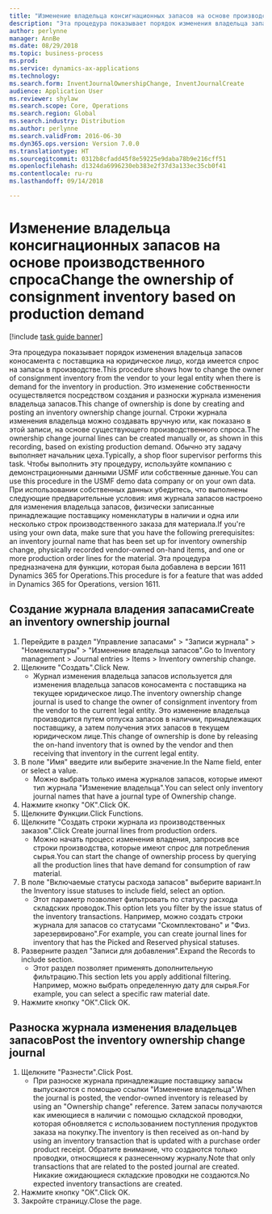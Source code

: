 ```yaml
--- 
title: "Изменение владельца консигнационных запасов на основе производственного спроса"
description: "Эта процедура показывает порядок изменения владельца запасов коносамента с поставщика на юридическое лицо, когда имеется спрос на запасы в производстве."
author: perlynne
manager: AnnBe
ms.date: 08/29/2018
ms.topic: business-process
ms.prod: 
ms.service: dynamics-ax-applications
ms.technology: 
ms.search.form: InventJournalOwnershipChange, InventJournalCreate
audience: Application User
ms.reviewer: shylaw
ms.search.scope: Core, Operations
ms.search.region: Global
ms.search.industry: Distribution
ms.author: perlynne
ms.search.validFrom: 2016-06-30
ms.dyn365.ops.version: Version 7.0.0
ms.translationtype: HT
ms.sourcegitcommit: 0312b8cfadd45f8e59225e9daba78b9e216cff51
ms.openlocfilehash: d1324da6996230eb383e2f37d3a133ec35cb0f41
ms.contentlocale: ru-ru
ms.lasthandoff: 09/14/2018

---
```

# <a name="change-the-ownership-of-consignment-inventory-based-on-production-demand"></a><span data-ttu-id="20117-103">Изменение владельца консигнационных запасов на основе производственного спроса</span><span class="sxs-lookup"><span data-stu-id="20117-103">Change the ownership of consignment inventory based on production demand</span></span>

[!include [task guide banner](../../includes/task-guide-banner.md)]

<span data-ttu-id="20117-104">Эта процедура показывает порядок изменения владельца запасов коносамента с поставщика на юридическое лицо, когда имеется спрос на запасы в производстве.</span><span class="sxs-lookup"><span data-stu-id="20117-104">This procedure shows how to change the owner of consignment inventory from the vendor to your legal entity when there is demand for the inventory in production.</span></span> <span data-ttu-id="20117-105">Это изменение собственности осуществляется посредством создания и разноски журнала изменения владельца запасов.</span><span class="sxs-lookup"><span data-stu-id="20117-105">This change of ownership is done by creating and posting an inventory ownership change journal.</span></span> <span data-ttu-id="20117-106">Строки журнала изменения владельца можно создавать вручную или, как показано в этой записи, на основе существующего производственного спроса.</span><span class="sxs-lookup"><span data-stu-id="20117-106">The ownership change journal lines can be created manually or, as shown in this recording, based on existing production demand.</span></span> <span data-ttu-id="20117-107">Обычно эту задачу выполняет начальник цеха.</span><span class="sxs-lookup"><span data-stu-id="20117-107">Typically, a shop floor supervisor performs this task.</span></span> <span data-ttu-id="20117-108">Чтобы выполнить эту процедуру, используйте компанию с демонстрационными данными USMF или собственные данные.</span><span class="sxs-lookup"><span data-stu-id="20117-108">You can use this procedure in the USMF demo data company or on your own data.</span></span> <span data-ttu-id="20117-109">При использовании собственных данных убедитесь, что выполнены следующие предварительные условия: имя журнала запасов настроено для изменения владельца запасов, физически записанные принадлежащие поставщику номенклатуры в наличии и одна или несколько строк производственного заказа для материала.</span><span class="sxs-lookup"><span data-stu-id="20117-109">If you're using your own data, make sure that you have the following prerequisites: an inventory journal name that has been set up for inventory ownership change, physically recorded vendor-owned on-hand items, and one or more production order lines for the material.</span></span> <span data-ttu-id="20117-110">Эта процедура предназначена для функции, которая была добавлена в версии 1611 Dynamics 365 for Operations.</span><span class="sxs-lookup"><span data-stu-id="20117-110">This procedure is for a feature that was added in Dynamics 365 for Operations, version 1611.</span></span>


## <a name="create-an-inventory-ownership-journal"></a><span data-ttu-id="20117-111">Создание журнала владения запасами</span><span class="sxs-lookup"><span data-stu-id="20117-111">Create an inventory ownership journal</span></span>
1. <span data-ttu-id="20117-112">Перейдите в раздел "Управление запасами" > "Записи журнала" > "Номенклатуры" > "Изменение владельца запасов".</span><span class="sxs-lookup"><span data-stu-id="20117-112">Go to Inventory management > Journal entries > Items > Inventory ownership change.</span></span>
2. <span data-ttu-id="20117-113">Щелкните "Создать".</span><span class="sxs-lookup"><span data-stu-id="20117-113">Click New.</span></span>
    * <span data-ttu-id="20117-114">Журнал изменения владельца запасов используется для изменения владельца запасов коносамента с поставщика на текущее юридическое лицо.</span><span class="sxs-lookup"><span data-stu-id="20117-114">The inventory ownership change journal is used to change the owner of consignment inventory from the vendor to the current legal entity.</span></span> <span data-ttu-id="20117-115">Это изменение владельца производится путем отпуска запасов в наличии, принадлежащих поставщику, а затем получения этих запасов в текущем юридическом лице.</span><span class="sxs-lookup"><span data-stu-id="20117-115">This change of ownership is done by releasing the on-hand inventory that is owned by the vendor and then receiving that inventory in the current legal entity.</span></span>  
3. <span data-ttu-id="20117-116">В поле "Имя" введите или выберите значение.</span><span class="sxs-lookup"><span data-stu-id="20117-116">In the Name field, enter or select a value.</span></span>
    * <span data-ttu-id="20117-117">Можно выбрать только имена журналов запасов, которые имеют тип журнала "Изменение владельца".</span><span class="sxs-lookup"><span data-stu-id="20117-117">You can select only inventory journal names that have a journal type of Ownership change.</span></span>  
4. <span data-ttu-id="20117-118">Нажмите кнопку "OК".</span><span class="sxs-lookup"><span data-stu-id="20117-118">Click OK.</span></span>
5. <span data-ttu-id="20117-119">Щелкните Функции.</span><span class="sxs-lookup"><span data-stu-id="20117-119">Click Functions.</span></span>
6. <span data-ttu-id="20117-120">Щелкните "Создать строки журнала из производственных заказов".</span><span class="sxs-lookup"><span data-stu-id="20117-120">Click Create journal lines from production orders.</span></span>
    * <span data-ttu-id="20117-121">Можно начать процесс изменения владения, запросив все строки производства, которые имеют спрос для потребления сырья.</span><span class="sxs-lookup"><span data-stu-id="20117-121">You can start the change of ownership process by querying all the production lines that have demand for consumption of raw material.</span></span>  
7. <span data-ttu-id="20117-122">В поле "Включаемые статусы расхода запасов" выберите вариант.</span><span class="sxs-lookup"><span data-stu-id="20117-122">In the Inventory issue statuses to include field, select an option.</span></span>
    * <span data-ttu-id="20117-123">Этот параметр позволяет фильтровать по статусу расхода складских проводок.</span><span class="sxs-lookup"><span data-stu-id="20117-123">This option lets you filter by the issue status of the inventory transactions.</span></span> <span data-ttu-id="20117-124">Например, можно создать строки журнала для запасов со статусами "Скомплектовано" и "Физ. зарезервировано".</span><span class="sxs-lookup"><span data-stu-id="20117-124">For example, you can create journal lines for inventory that has the Picked and Reserved physical statuses.</span></span>  
8. <span data-ttu-id="20117-125">Разверните раздел "Записи для добавления".</span><span class="sxs-lookup"><span data-stu-id="20117-125">Expand the Records to include section.</span></span>
    * <span data-ttu-id="20117-126">Этот раздел позволяет применять дополнительную фильтрацию.</span><span class="sxs-lookup"><span data-stu-id="20117-126">This section lets you apply additional filtering.</span></span> <span data-ttu-id="20117-127">Например, можно выбрать определенную дату для сырья.</span><span class="sxs-lookup"><span data-stu-id="20117-127">For example, you can select a specific raw material date.</span></span>  
9. <span data-ttu-id="20117-128">Нажмите кнопку "OК".</span><span class="sxs-lookup"><span data-stu-id="20117-128">Click OK.</span></span>

## <a name="post-the-inventory-ownership-change-journal"></a><span data-ttu-id="20117-129">Разноска журнала изменения владельцев запасов</span><span class="sxs-lookup"><span data-stu-id="20117-129">Post the inventory ownership change journal</span></span>
1. <span data-ttu-id="20117-130">Щелкните "Разнести".</span><span class="sxs-lookup"><span data-stu-id="20117-130">Click Post.</span></span>
    * <span data-ttu-id="20117-131">При разноске журнала принадлежащие поставщику запасы выпускаются с помощью ссылки "Изменение владельца".</span><span class="sxs-lookup"><span data-stu-id="20117-131">When the journal is posted, the vendor-owned inventory is released by using an "Ownership change" reference.</span></span> <span data-ttu-id="20117-132">Затем запасы получаются как имеющиеся в наличии с помощью складской проводки, которая обновляется с использованием поступления продуктов заказа на покупку.</span><span class="sxs-lookup"><span data-stu-id="20117-132">The inventory is then received as on-hand by using an inventory transaction that is updated with a purchase order product receipt.</span></span> <span data-ttu-id="20117-133">Обратите внимание, что создаются только проводки, относящиеся к разнесенному журналу.</span><span class="sxs-lookup"><span data-stu-id="20117-133">Note that only transactions that are related to the posted journal are created.</span></span> <span data-ttu-id="20117-134">Никакие ожидающиеся складские проводки не создаются.</span><span class="sxs-lookup"><span data-stu-id="20117-134">No expected inventory transactions are created.</span></span>  
2. <span data-ttu-id="20117-135">Нажмите кнопку "OК".</span><span class="sxs-lookup"><span data-stu-id="20117-135">Click OK.</span></span>
3. <span data-ttu-id="20117-136">Закройте страницу.</span><span class="sxs-lookup"><span data-stu-id="20117-136">Close the page.</span></span>


